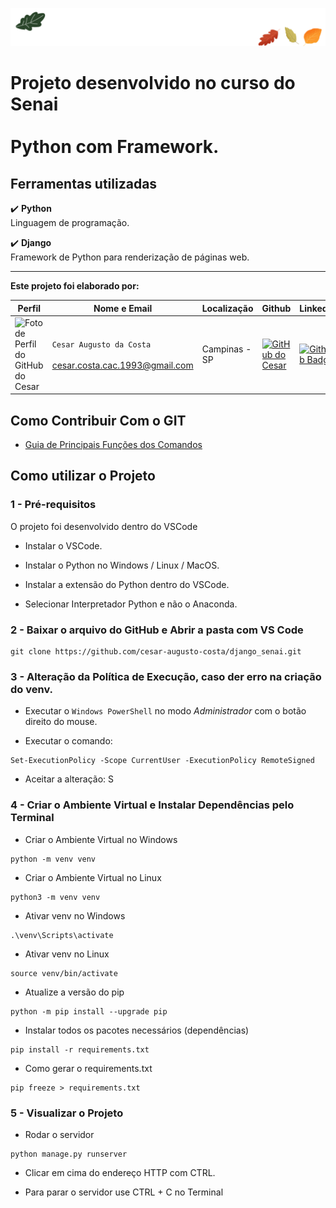 ![Green Retro Vintage Oak Tree Logo (Capa para Facebook) (1640 × 200 px)](markedown/img/capa_face.png)
# Projeto desenvolvido no curso do Senai<br><br>Python com Framework.

## Ferramentas utilizadas

:heavy_check_mark: <b>Python</b><br>
Linguagem de programação.<br>

:heavy_check_mark: <b>Django</b><br>
Framework de Python para renderização de páginas web.<br>

---

<b>Este projeto foi elaborado por:</b>

| Perfil | Nome e Email | Localização | Github | Linkedin |
| ---------------- | ----- | --------- | --------- | --------- |
| <img width="100" alt="Foto de Perfil do GitHub do Cesar" src="https://avatars.githubusercontent.com/u/100310865"> | `Cesar Augusto da Costa`<br><br>cesar.costa.cac.1993@gmail.com | Campinas - SP | <a href="https://github.com/cesar-augusto-costa"> <img height="30" alt="GitHub do Cesar" src="https://img.shields.io/badge/-Github-000?style=flat-square&logo=Github&logoColor=white"></a> | [![Github Badge](https://img.shields.io/badge/LinkedIn-0077B5?style=for-the-badge&logo=linkedin&logoColor=white)](https://www.linkedin.com/in/cesar-augusto-costa/) |

## **Como Contribuir Com o GIT**

* [Guia de Principais Funções dos Comandos](markedown/principais_comandos_git.md)

## Como utilizar o Projeto

### 1 - Pré-requisitos

O projeto foi desenvolvido dentro do VSCode<br>

- Instalar o VSCode.

- Instalar o Python no Windows / Linux / MacOS.

- Instalar a extensão do Python dentro do VSCode.

- Selecionar Interpretador Python e não o Anaconda.

### 2 - Baixar o arquivo do GitHub e Abrir a pasta com VS Code

```
git clone https://github.com/cesar-augusto-costa/django_senai.git
```

### 3 - Alteração da Política de Execução, caso der erro na criação do venv.

- Executar o `Windows PowerShell` no modo *Administrador* com o botão direito do mouse.

- Executar o comando:
```
Set-ExecutionPolicy -Scope CurrentUser -ExecutionPolicy RemoteSigned
```
- Aceitar a alteração: S

### 4 - Criar o Ambiente Virtual e Instalar Dependências pelo Terminal

- Criar o Ambiente Virtual no Windows
```
python -m venv venv
```

- Criar o Ambiente Virtual no Linux
```
python3 -m venv venv
```

- Ativar venv no Windows
```
.\venv\Scripts\activate
```

- Ativar venv no Linux
```
source venv/bin/activate
```

- Atualize a versão do pip
```
python -m pip install --upgrade pip
```

- Instalar todos os pacotes necessários (dependências)
```
pip install -r requirements.txt
```

- Como gerar o requirements.txt
```
pip freeze > requirements.txt
```

### 5 - Visualizar o Projeto

- Rodar o servidor

```
python manage.py runserver
```

- Clicar em cima do endereço HTTP com CTRL.

- Para parar o servidor use CTRL + C no Terminal



